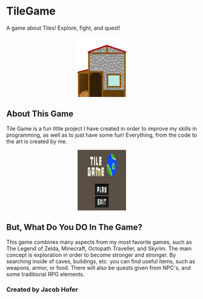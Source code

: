 # TileGame
A game about Tiles! Explore, fight, and quest!

<p align="center">
  <img width="128" height="160" src="https://github.com/CodeAX2/TileGame/blob/master/TileGame/Resources/Textures/WoodHut.png">
</p>

## About This Game
Tile Game is a fun little project I have created
in order to improve my skills in programming,
as well as to just have some fun! Everything,
from the code to the art is created by me. 


<p align="center">
  <img width="128" height="160" src="https://github.com/CodeAX2/TileGame/blob/master/README%20Images/Capture4.PNG">
</p>

## But, What Do You DO In The Game?
This game combines many aspects from my most
favorite games, such as The Legend of Zelda,
Minecraft, Octopath Traveller, and Skyrim.
The main concept is exploration in order to
become stronger and stronger. By searching
inside of caves, buildings, etc. you can find
useful items, such as weapons, armor, or food.
There will also be quests given from NPC's,
and some traditional RPG elements.



### Created by Jacob Hofer
